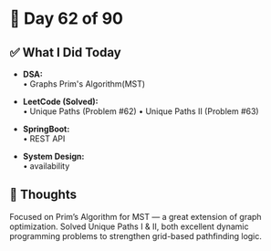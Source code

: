 # 📅 Day 62 of 90

## ✅ What I Did Today
- **DSA:**  
  • Graphs Prim's Algorithm(MST)

- **LeetCode (Solved):**  
  • Unique Paths (Problem #62)
  • Unique Paths II (Problem #63)

- **SpringBoot:**  
  • REST API

- **System Design:**  
  • availability

## 💭 Thoughts
Focused on Prim’s Algorithm for MST — a great extension of graph optimization. Solved Unique Paths I & II, both excellent dynamic programming problems to strengthen grid-based pathfinding logic.
